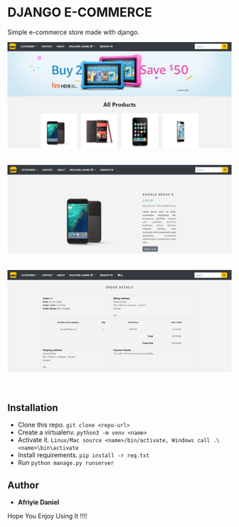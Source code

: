 # DJANGO E-COMMERCE
Simple e-commerce store made with django.

![Homepage!](core/static/img/dash.PNG "Homepage")<br><br><br>
![Product page!](core/static/img/product_page.PNG "Product page")<br><br><br>
![Order Details Page!](core/static/img/order_details.PNG "Order Details Page")<br><br><br>

## Installation
- Clone this repo. `git clone <repo-url>`
- Create a virtualenv. `python3 -m venv <name>`
- Activate it. `Linux/Mac source <name>/bin/activate, Windows call .\<name>\bin\activate`
- Install requirements. `pip install -r req.txt`
- Run `python manage.py runserver`

## Author

* **Afriyie Daniel**

Hope You Enjoy Using It !!!!